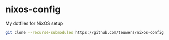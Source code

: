 # nixos-config
My dotfiles for NixOS setup
```sh
git clone --recurse-submodules https://github.com/teuwers/nixos-config.git /mnt/etc/nixos
```
